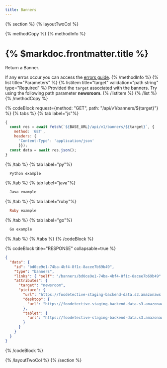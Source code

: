 ```yaml
---
title: Banners
---
```

{% section %}
{% layoutTwoCol %}

{% methodCopy %}
{% methodInfo %}
  # {% $markdoc.frontmatter.title %}
  Return a Banner.

  If any erros occur you can access the [errors guide](/errors).
{% /methodInfo %}
{% list title="Parameters" %}
  {% listitem title="target" validation="path string" type="Required" %}
  Provided the `target` associated with the banners. Try using the following path parameter **newsroom**.
  {% /listitem %}
{% /list %}
{% /methodCopy %}

{% codeBlock request={method: "GET", path: "/api/v1/banners/${target}"} %}
 {% tabs %}
  {% tab label="js"%}
  ```js
  {
    const res = await fetch(`${BASE_URL}/api/v1/banners/${target}`, {
      method: 'GET',
      headers: {
        'Content-Type': 'application/json'
        }});
    const data = await res.json();
  }
  ```
  {% /tab %}
  {% tab label="py"%}
  ```py
    Python example
  ```
  {% /tab %}
  {% tab label="java"%}
  ```java
    Java example
  ```
  {% /tab %}
  {% tab label="ruby"%}
  ```ruby
    Ruby example
  ```
  {% /tab %}
  {% tab label="go"%}
  ```go
    Go example
  ```
  {% /tab %}
{% /tabs %}
{% /codeBlock %}

{% codeBlock title="RESPONSE" collapsable=true %}
  ```json
  {
    "data": {
      "id": "bd0ce9e1-74ba-4bf4-8f1c-8acee7b69b49",
      "type": "banners",
      "links": { "self": "/banners/bd0ce9e1-74ba-4bf4-8f1c-8acee7b69b49" },
      "attributes": {
        "target": "newsroom",
        "picture": {
          "url": "https://foodetective-staging-backend-data.s3.amazonaws.com/uploads/banner/picture/bd0ce9e1-74ba-4bf4-8f1c-8acee7b69b49/59a3926a-4b6c-4a5a-b046-5dae06327465.jpeg",
          "desktop": {
            "url": "https://foodetective-staging-backend-data.s3.amazonaws.com/uploads/banner/picture/bd0ce9e1-74ba-4bf4-8f1c-8acee7b69b49/desktop_59a3926a-4b6c-4a5a-b046-5dae06327465.jpeg"
          },
          "tablet": {
            "url": "https://foodetective-staging-backend-data.s3.amazonaws.com/uploads/banner/picture/bd0ce9e1-74ba-4bf4-8f1c-8acee7b69b49/tablet_59a3926a-4b6c-4a5a-b046-5dae06327465.jpeg"
          }
        }
      }
    }
  }
  ```
{% /codeBlock %}

{% /layoutTwoCol %}
{% /section %}
